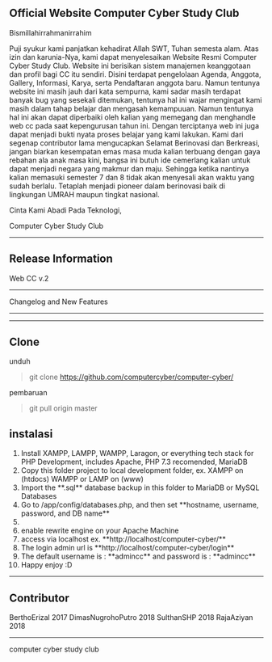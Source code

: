 ## Official Website Computer Cyber Study Club

Bismillahirrahmanirrahim

Puji syukur kami panjatkan kehadirat Allah SWT, Tuhan semesta alam. Atas izin dan karunia-Nya, kami dapat menyelesaikan Website Resmi Computer Cyber Study Club. Website ini berisikan sistem manajemen keanggotaan dan profil bagi CC itu sendiri. Disini terdapat pengelolaan Agenda, Anggota, Gallery, Informasi, Karya, serta Pendaftaran anggota baru. Namun tentunya website ini masih jauh dari kata sempurna, kami sadar masih terdapat banyak bug yang sesekali ditemukan, tentunya hal ini wajar mengingat kami masih dalam tahap belajar dan mengasah kemampuuan. Namun tentunya hal ini akan dapat diperbaiki oleh kalian yang memegang dan menghandle web cc pada saat kepengurusan tahun ini. Dengan terciptanya web ini juga dapat menjadi bukti nyata proses belajar yang kami lakukan. Kami dari segenap contributor lama mengucapkan Selamat Berinovasi dan Berkreasi, jangan biarkan kesempatan emas masa muda kalian terbuang dengan gaya rebahan ala anak masa kini, bangsa ini butuh ide cemerlang kalian untuk dapat menjadi negara yang makmur dan maju. Sehingga ketika nantinya kalian memasuki semester 7 dan 8 tidak akan menyesali akan waktu yang sudah berlalu. Tetaplah menjadi pioneer dalam berinovasi baik di lingkungan UMRAH maupun tingkat nasional. 

Cinta Kami Abadi Pada Teknologi,

Computer Cyber Study Club

---
## Release Information

Web CC v.2

**************************
Changelog and New Features
**************************

---
## Clone
unduh 
> git clone https://github.com/computercyber/computer-cyber/

pembaruan
> git pull origin master

## instalasi
<ol>
    <li>Install XAMPP, LAMPP, WAMPP, Laragon, or everything tech stack for PHP Development, includes Apache, PHP 7.3 recomended, MariaDB</li>
    <li>Copy this folder project to local development folder, ex. XAMPP on (htdocs) WAMPP or LAMP on (www)</li>
    <li>Import the **.sql** database backup in this folder to MariaDB or MySQL Databases</li>
    <li>Go to /app/config/databases.php, and then set **hostname, username, password, and DB name**<li>
    <li>enable rewrite engine on your Apache Machine</li>
    <li>access via localhost ex. **http://localhost/computer-cyber/** </li>
    <li>The login admin url is **http://localhost/computer-cyber/login**</li>
    <li>The default username is : **admincc** and password is : **admincc**</li>
    <li>Happy enjoy :D</li>
</ol>

---
## Contributor
BerthoErizal 2017
DimasNugrohoPutro 2018
SulthanSHP 2018
RajaAziyan 2018

---
computer cyber study club